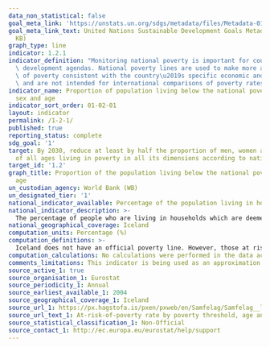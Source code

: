 ```yaml
---
data_non_statistical: false
goal_meta_link: 'https://unstats.un.org/sdgs/metadata/files/Metadata-01-02-01.pdf '
goal_meta_link_text: United Nations Sustainable Development Goals Metadata (PDF 98.2
  KB)
graph_type: line
indicator: 1.2.1
indicator_definition: "Monitoring national poverty is important for country-specific\
  \ development agendas. National poverty lines are used to make more accurate estimates\
  \ of poverty consistent with the country\u2019s specific economic and social circumstances,\
  \ and are not intended for international comparisons of poverty rates."
indicator_name: Proportion of population living below the national poverty line, by
  sex and age
indicator_sort_order: 01-02-01
layout: indicator
permalink: /1-2-1/
published: true
reporting_status: complete
sdg_goal: '1'
target: By 2030, reduce at least by half the proportion of men, women and children
  of all ages living in poverty in all its dimensions according to national definitions.
target_id: '1.2'
graph_title: Proportion of the population living below the national poverty line, by sex and
  age
un_custodian_agency: World Bank (WB)
un_designated_tier: '1'
national_indicator_available: Percentage of the population living in households at risk of poverty, by sex and age
national_indicator_description: >-
  The percentage of people who are living in households which are deemed at risk of poverty in the national context. Monitoring national poverty is important for country-specific development agendas. National poverty lines are used to make more accurate estimates of poverty consistent with the country’s specific economic and social circumstances, and are not intended for international comparisons of poverty rates.
national_geographical_coverage: Iceland
computation_units: Percentage (%)
computation_definitions: >- 
  Iceland does not have an official poverty line. However, those at risk of poverty are defined as those with income below 60% of the median yearly disposable income. This measurement mainly reflects the idea that poverty is relative, i.e. poverty is a deficiency or exclusion which is a result of low income and that people under the above mentioned limits do not have enough resources to enjoy the same quality of life as is considered normal in the society in which they live.
computation_calculations: No calculations were performed in the data acquisition of this indicator as appropriate data was readily available. For insight into the details of potential calculations please refer to the original source metadata or source contact.
comments_limitations: This indicator is being used as an approximation of the UN SDG Indicator. Where possible, we will work to identify or develop Icelandic data to meet the global indicator specification. This indicator has been identified in collaboration with topic experts.
source_active_1: true
source_organisation_1: Eurostat
source_periodicity_1: Annual
source_earliest_available_1: 2004
source_geographical_coverage_1: Iceland
source_url_1: https://px.hagstofa.is/pxen/pxweb/en/Samfelag/Samfelag__launogtekjur__3_tekjur__3_tekjur_lagtekjuhlutfall/LIF01130.px
source_url_text_1: At-risk-of-poverty rate by poverty threshold, age and sex - EU-SILC survey
source_statistical_classification_1: Non-Official
source_contact_1: http://ec.europa.eu/eurostat/help/support
---
```

